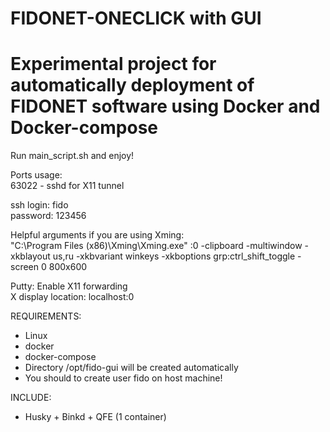 # FIDONET-ONECLICK with GUI
# Experimental project for automatically deployment of FIDONET software using Docker and Docker-compose

Run main_script.sh and enjoy!  

Ports usage:  
63022 - sshd for X11 tunnel  

ssh login: fido  
password: 123456  

Helpful arguments if you are using Xming:  
"C:\Program Files (x86)\Xming\Xming.exe" :0 -clipboard -multiwindow -xkblayout us,ru -xkbvariant winkeys -xkboptions grp:ctrl_shift_toggle -screen 0 800x600  

Putty:
Enable X11 forwarding  
X display location: localhost:0  

REQUIREMENTS:

- Linux
- docker
- docker-compose
- Directory /opt/fido-gui will be created automatically
- You should to create user fido on host machine!

INCLUDE:
- Husky + Binkd + QFE (1 container)
